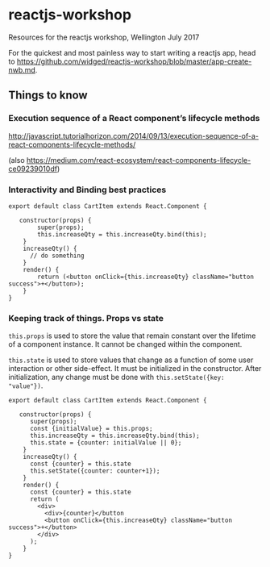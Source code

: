 # reactjs-workshop
Resources for the reactjs workshop, Wellington July 2017

For the quickest and most painless way to start writing a reactjs app, head to
https://github.com/widged/reactjs-workshop/blob/master/app-create-nwb.md. 

## Things to know

### Execution sequence of a React component’s lifecycle methods
http://javascript.tutorialhorizon.com/2014/09/13/execution-sequence-of-a-react-components-lifecycle-methods/

(also https://medium.com/react-ecosystem/react-components-lifecycle-ce09239010df)

### Interactivity and Binding best practices

    export default class CartItem extends React.Component {

       constructor(props) {
            super(props);
            this.increaseQty = this.increaseQty.bind(this);
        }
        increaseQty() {
          // do something
        }
        render() {
            return (<button onClick={this.increaseQty} className="button success">+</button>);
        }
    }

### Keeping track of things. Props vs state

`this.props` is used to store the value that remain constant over the lifetime of a component instance. It cannot be changed within the component.

`this.state` is used to store values that change as a function of some user interaction or other side-effect. It must be initialized in the constructor. After initialization, any change must be done with `this.setState({key: "value"})`.

    export default class CartItem extends React.Component {

       constructor(props) {
          super(props);
          const {initialValue} = this.props;
          this.increaseQty = this.increaseQty.bind(this);
          this.state = {counter: initialValue || 0};
        }
        increaseQty() {
          const {counter} = this.state
          this.setState({counter: counter+1});
        }
        render() {
          const {counter} = this.state
          return (
            <div>
              <div>{counter}</button
              <button onClick={this.increaseQty} className="button success">+</button>
            </div>
          );
        }
    }
